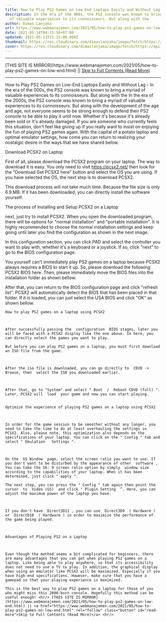 ```yaml
---
title: How to Play PS2 Games on Low-End Laptops Easily and Without Lag
description: In the era of the 000s, the PS2 console was known to bring a myriad
  of valuable experiences to its connoisseurs. But along with the
author: Dimas Lanjaka
url: https://www.webmanajemen.com/2021/05/how-to-play-ps2-games-on-low-end.html
date: 2021-05-14T04:15:56+07:00
updated: 2021-05-13T21:15:00.000Z
thumbnail: https://res.cloudinary.com/dimaslanjaka/image/fetch/https://api.duniagames.co.id/api/content/upload/file/14053741101592474239.jpg
cover: https://res.cloudinary.com/dimaslanjaka/image/fetch/https://api.duniagames.co.id/api/content/upload/file/14053741101592474239.jpg
---
```


<hr/> [THIS SITE IS MIRROR](https://www.webmanajemen.com/2021/05/how-to-play-ps2-games-on-low-end.html) || <a href="https://www.webmanajemen.com/2021/05/how-to-play-ps2-games-on-low-end.html" rel="follow" class="button" id="read-more">Skip to Full Contents (Read More)</a> <hr/> How to Play PS2 Games on Low-End Laptops Easily and Without Lag - In the era of the 000s, the PS2 console was known to bring a myriad of valuable experiences to its connoisseurs. But along with the In the era of the 2000s, the PS2 console was known to bring a myriad of valuable experiences to its connoisseurs. But along with the development of the age and age, not everyone seems to be strong enough to defend their PS2 console to be able to play it until now. Whether it's because it's already been sold or it's already damaged. 
  If you are someone who currently feels this situation, don't feel like giving up if you really want to insist on enjoying the fun of playing PS2 games again. With the capital of a potato laptop and optimal emulator settings, how come you can return to realizing your nostalgic desire in the ways that we have shared below. 
   
Download PCSX2 on Laptop
     
First of all, please download the PCSX2 program on your laptop. The way to download it is easy. You only need to visit https://pcsx2.net/ then look for the "Download Get PCSX2 here" button and select the OS you are using. If you have selected the OS, the next step is to download PCSX2.
   
This download process will not take much time. Because the file size is only 6.9 MB. If it has been downloaded, you can directly install the software yourself.
 
  
The process of Installing and Setup PCSX2 on a Laptop
    
next, just try to install PCSX2. When you open the downloaded program, there will be options for "normal installation" and "portable installation". It is highly recommended to choose the normal installation settings and keep going until later you find the configuration as shown in the next image.
    
In this configuration section, you can click PAD and select the controller you want to play with, whether it's a keyboard or a joystick. If so, click "next" to go to the BIOS configuration page.
  
You yourself can't immediately play PS2 games on a laptop because PCSX2 always requires a BIOS to start it up. So, please download the following PCSX2 BIOS here. Then, please immediately move the BIOS files into the installation folder as shown bellow.
    
After that, you can return to the BIOS configuration page and click "refresh list". PCSX2 will automatically detect the BIOS that has been placed in that folder. If it is loaded, you can just select the USA BIOS and click "OK" as shown bellow.
  
   
    How to play PS2 games on a laptop using PCSX2   
  
      
  
    After successfully passing the  configuration  BIOS stages, later you will be faced with a PCSX2 display like the one above. In here, you can directly select the games you want to play.   
  
    But before you can play PS2 games on a laptop, you must first download an ISO file from the game.   
  
      
  
    After the iso file is downloaded, you can go directly to  CDVD -> Browse, then  select the ISO you downloaded earlier.   
  
      
  
    After that, go to "System" and select " Boot  /  Reboot CDVD (full) ". Later, PCSX2 will  load  your game and now you can start playing.   
 
  
    Optimize the experience of playing PS2 games on a laptop using PCSX2   
  
      
  
    In order for the game session to be smoother without any longer, you need to take the time to do at least overhauling the settings in PCSX2. Also, please note, this optimization also depends on the specifications of your laptop. You can click on the " Config " tab and select " Emulation   Settings ".   
  
      
  
    On the  GS Window  page, select the screen ratio you want to use. If you don't want to be disturbed by the appearance of other  software ,     You can take the 16: 9 screen ratio option by simply  window size  according to the capabilities of your laptop. When it has been determined, just click " apply ".   
  
    The next step, you can press the " Config " tab again then point the  cursor  to  Video (GS)  and click " Plugin Setting  ”. Here, you can adjust the maximum power of the laptop you have.   
  
      
  
    If you don't have  Direct3D11 , you can use  Direct3D9  ( Hardware ) or  DirectD10  ( Hardware ) in order to maximize the performance of the game being played.   

 
  
    Advantages of Playing PS2 on a Laptop   
  
      
  
    Even though the method seems a bit complicated for beginners, there are many advantages that you can get when playing PS2 games on a laptop. Like being able to play anywhere, so that its accessibility does not need to use a TV to play. In addition, the graphical display when using an emulator like PCSX2 will be maximized. Especially if you have high-end specifications. However, make sure that you have a gamepad so that your playing experience is maximized.   
  
    This is the best way to play PS2 games on a laptop for those of you who might miss this 2000-born console. Hopefully this method can be useful enough! <hr/> [THIS SITE IS MIRROR](https://www.webmanajemen.com/2021/05/how-to-play-ps2-games-on-low-end.html) || <a href="https://www.webmanajemen.com/2021/05/how-to-play-ps2-games-on-low-end.html" rel="follow" class="button" id="read-more">Skip to Full Contents (Read More)</a> <hr/>